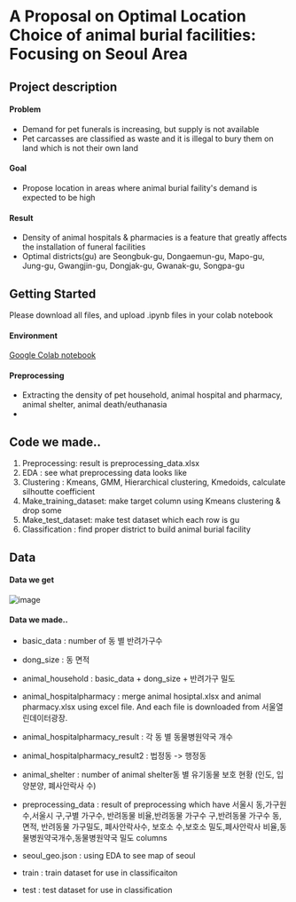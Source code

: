 # A Proposal on Optimal Location Choice of animal burial facilities: Focusing on Seoul Area

## Project description
#### Problem
- Demand for pet funerals is increasing, but supply is not available
- Pet carcasses are classified as waste and it is illegal to bury them on land which is not their own land

#### Goal
- Propose location in areas where animal burial faility's demand is expected to be high

#### Result
- Density of animal hospitals & pharmacies is a feature that greatly affects the installation of funeral facilities
- Optimal districts(gu) are Seongbuk-gu, Dongaemun-gu, Mapo-gu, Jung-gu, Gwangjin-gu, Dongjak-gu, Gwanak-gu, Songpa-gu

## Getting Started
Please download all files, and upload .ipynb files in your colab notebook
#### Environment
[Google Colab notebook](https://colab.research.google.com/)






#### Preprocessing
- Extracting the density of pet household, animal hospital and pharmacy, animal shelter, animal death/euthanasia
- 



## Code we made..
1. Preprocessing: result is preprocessing_data.xlsx
2. EDA : see what preprocessing data looks like
3. Clustering : Kmeans, GMM, Hierarchical clustering, Kmedoids, calculate silhoutte coefficient
4. Make_training_dataset: make target column using Kmeans clustering & drop some 
5. Make_test_dataset: make test dataset which each row is gu
6. Classification : find proper district to build animal burial facility


## Data
#### Data we get
![image](https://user-images.githubusercontent.com/94193480/205491656-aff76e9e-698e-4d11-976d-d0f687fc6fea.png)

#### Data we made..
- basic_data : number of 동 별 반려가구수
- dong_size : 동 면적
- animal_household : basic_data + dong_size + 반려가구 밀도
- animal_hospitalpharmacy : merge animal hosiptal.xlsx and animal pharmacy.xlsx using excel file. And each file is downloaded from 서울열린데이터광장.
- animal_hospitalpharmacy_result : 각 동 별 동물병원약국 개수 
- animal_hospitalpharmacy_result2 : 법정동 -> 행정동

- animal_shelter : number of animal shelter동 별 유기동물 보호 현황 (인도, 입양분양, 폐사안락사 수)
- preprocessing_data : result of preprocessing which have 서울시 동,가구원수,서울시 구,구별 가구수,	반려동물 비율,반려동물 가구수 구,반려동물 가구수 동,면적,	반려동물 가구밀도,	폐사안락사수, 보호소 수,보호소 밀도,폐사안락사 비율,동물병원약국개수,동물병원약국 밀도 columns

- seoul_geo.json : using EDA to see map of seoul
- train : train dataset for use in classificaiton
- test : test dataset for use in classification
